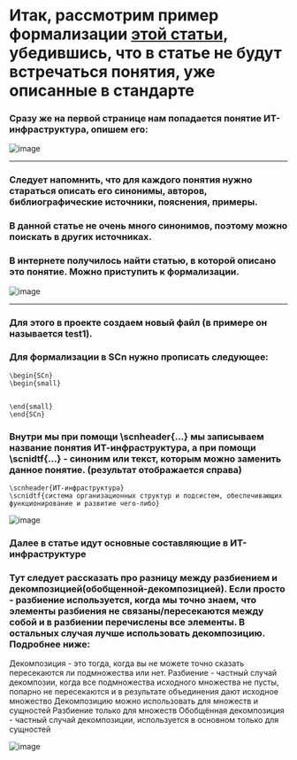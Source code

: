 # Итак, рассмотрим пример формализации [этой статьи](http://www.energystrategy.ru/projects/Energy_21/7-6.pdf),  убедившись, что в статье не будут встречаться понятия, уже описанные в стандарте

### Сразу же на первой странице нам попадается понятие ИТ-инфраструктура, опишем его:

![image](https://github.com/iis-32170x/RPIIS/assets/147609793/983cea8b-94fb-4ce3-8e62-bebe633e02db)

***

### Следует напомнить, что для каждого понятия нужно стараться описать его синонимы, авторов, библиографические источники, пояснения, примеры.
### В данной статье не очень много синонимов, поэтому можно поискать в других источниках.
### В интернете получилось найти статью, в которой описано это понятие. Можно приступить к формализации.

![image](https://github.com/iis-32170x/RPIIS/assets/147609793/acd99478-21f1-4c74-adf4-6570e1b975a9)

***
### Для этого в проекте создаем новый файл (в примере он называется test1). 
### Для формализации в SCn нужно прописать следующее:

```
\begin{SCn}
\begin{small}


\end{small}
\end{SCn}
```

### Внутри мы при помощи \scnheader{...} мы записываем название понятия ИТ-инфраструктура, а при помощи \scnidtf{...} - синоним или текст, которым можно заменить данное понятие. (результат отображается справа)
```
\scnheader{ИТ-инфраструктура}
\scnidtf{система организационных структур и подсистем, обеспечивающих функционирование и развитие чего-либо}
```
![image](https://github.com/iis-32170x/RPIIS/assets/147609793/be218f5b-3451-4e59-bc22-c441e48d242a)


### Далее в статье идут основные составляющие в ИТ-инфраструктуре
### Тут следует рассказать про разницу между разбиением и декомпозицией(обобщенной-декомпозицией). Если просто - разбиение используется, когда мы точно знаем, что элементы разбиения не связаны/пересекаются между собой и в разбиении перечислены все элементы. В остальных случая лучше использовать декомпозицию. Подробнее ниже:

Декомпозиция - это тогда, когда вы не можете точно сказать пересекаются ли подмножества или нет.
Разбиение - частный случай декомпозии, когда все подмножества исходного множества не пусты, попарно не пересекаются и в результате объединения дают исходное множество
Декомпозицию можно использовать для множеств и сущностей
Разбиение только для множеств
Обобщённая декомпозиция - частный случай декомпозиции, используется в основном только для сущностей

![image](https://github.com/iis-32170x/RPIIS/assets/147609793/b89af26b-13b1-4f64-86ed-e33648df4007)

